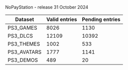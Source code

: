 NoPayStation - release 31 October 2024

|  Dataset  |Valid entries|Pending entries|
|-----------|-------------|---------------|
| PS3_GAMES |     8026    |      1130     |
|  PS3_DLCS |    12109    |     10392     |
| PS3_THEMES|     1002    |      533      |
|PS3_AVATARS|     1777    |      1141     |
| PS3_DEMOS |     489     |       20      |